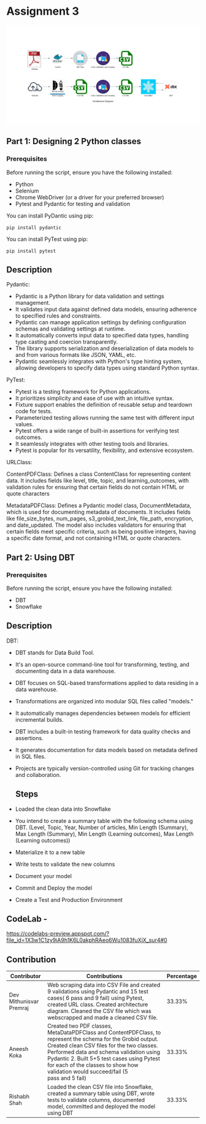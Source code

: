 # Assignment 3
![Architecture Diagram](https://github.com/BigDataIA-Spring2024-Sec1-Team1/Assignment3/blob/main/architecture_diagram.png)
## Part 1: Designing 2 Python classes

### Prerequisites

Before running the script, ensure you have the following installed:
- Python
- Selenium
- Chrome WebDriver (or a driver for your preferred browser)
- Pytest and Pydantic for testing and validation


You can install PyDantic using pip:
```
pip install pydantic
```
You can install PyTest using pip:
```
pip install pytest
```

## Description

Pydantic:

- Pydantic is a Python library for data validation and settings management.
- It validates input data against defined data models, ensuring adherence to specified rules and constraints.
- Pydantic can manage application settings by defining configuration schemas and validating settings at runtime.
- It automatically converts input data to specified data types, handling type casting and coercion transparently.
- The library supports serialization and deserialization of data models to and from various formats like JSON, YAML, etc.
- Pydantic seamlessly integrates with Python's type hinting system, allowing developers to specify data types using standard Python syntax.

PyTest: 

- Pytest is a testing framework for Python applications.
- It prioritizes simplicity and ease of use with an intuitive syntax.
- Fixture support enables the definition of reusable setup and teardown code for tests.
- Parameterized testing allows running the same test with different input values.
- Pytest offers a wide range of built-in assertions for verifying test outcomes.
- It seamlessly integrates with other testing tools and libraries.
- Pytest is popular for its versatility, flexibility, and extensive ecosystem.

URLClass: 

ContentPDFClass: Defines a class ContentClass for representing content data. 
It includes fields like level, title, topic, and learning_outcomes, 
with validation rules for ensuring that certain fields do not contain HTML or quote characters

MetadataPDFClass: Defines a Pydantic model class, DocumentMetadata, which is used for documenting metadata of documents. 
It includes fields like file_size_bytes, num_pages, s3_grobid_text_link, file_path, encryption, and date_updated. 
The model also includes validators for ensuring that certain fields meet specific criteria, 
such as being positive integers, having a specific date format, and not containing HTML or quote characters.

## Part 2: Using DBT

### Prerequisites

Before running the script, ensure you have the following installed:
- DBT 
- Snowflake
  
## Description

DBT:

- DBT stands for Data Build Tool.
- It's an open-source command-line tool for transforming, testing, and documenting data in a data warehouse.
- DBT focuses on SQL-based transformations applied to data residing in a data warehouse.
- Transformations are organized into modular SQL files called "models."
- It automatically manages dependencies between models for efficient incremental builds.
- DBT includes a built-in testing framework for data quality checks and assertions.
- It generates documentation for data models based on metadata defined in SQL files.
- Projects are typically version-controlled using Git for tracking changes and collaboration.

  ## Steps

- Loaded the clean data into Snowflake
- You intend to create a summary table with the following schema using DBT. (Level, Topic, Year, Number of articles, Min Length (Summary), Max Length (Summary), Min Length (Learning outcomes), Max Length (Learning outcomes))
- Materialize it to a new table
- Write tests to validate the new columns
- Document your model
- Commit and Deploy the model
- Create a Test and Production Environment



## CodeLab - 
https://codelabs-preview.appspot.com/?file_id=1X3w1C1zy9iA9h1K6L0akphRAeo6Wu1083fuXjX_sur4#0

  ## Contribution

| Contributor | Contributions            | Percentage |
|-------------|--------------------------|------------|
| Dev Mithunisvar Premraj       | Web scraping data into CSV File and created 9 validations using Pydantic and 15 test cases( 6 pass and 9 fail) using Pytest, created URL class. Created architecture diagram. Cleaned the CSV file which was webscrapped and made a cleaned CSV file.    | 33.33% |
| Aneesh Koka        | Created two PDF classes, MetaDataPDFClass and ContentPDFClass, to represent the schema for the Grobid output. Created clean CSV files for the two classes. Performed data and schema validation using Pydantic 2. Built 5+5 test cases using Pytest for each of the classes to show how validation would succeed/fail (5 pass and 5 fail) | 33.33% |
| Rishabh Shah         | Loaded the clean CSV file into Snowflake, created a summary table using DBT, wrote tests to validate columns, documented model, committed and deployed the model using DBT| 33.33% |

